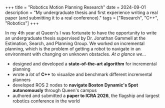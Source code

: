 +++
title = "Robotics Motion Planning Research"
date = 2024-09-01
description = "My undergraduate thesis and first experience writing a real paper (and submitting it to a real conference)."
tags = ["Research", "C++", "Robotics"]
+++

In my 4th year at Queen's I was fortunate to have the opportunity to write an undergraduate thesis supervised by Dr. Jonathan Gammell at the Estimation, Search, and Planning Group. We worked on incremental planning, which is the problem of getting a robot to navigate in an environment with changing on unknown obstacles. *At a glance we...*

- designed and developed a **state-of-the-art algorithm** for incremental planning
- wrote a *lot* of **C++** to visualize and benchmark different incremental planners
- developed ROS 2 nodes to **navigate Boston Dynamic's Spot autonomously** through Queen's campus
- authored and submitted a **paper to ICRA 2026**, the flagship and largest robotics conference in the world

